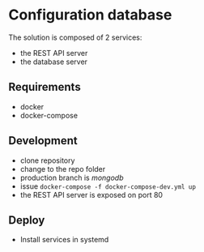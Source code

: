 # Configuration database
The solution is composed of 2 services:
* the REST API server
* the database server

## Requirements
* docker
* docker-compose

## Development
* clone repository
* change to the repo folder
* production branch is *mongodb*
* issue `docker-compose -f docker-compose-dev.yml up`
* the REST API server is exposed on port 80

## Deploy
* Install services in systemd
